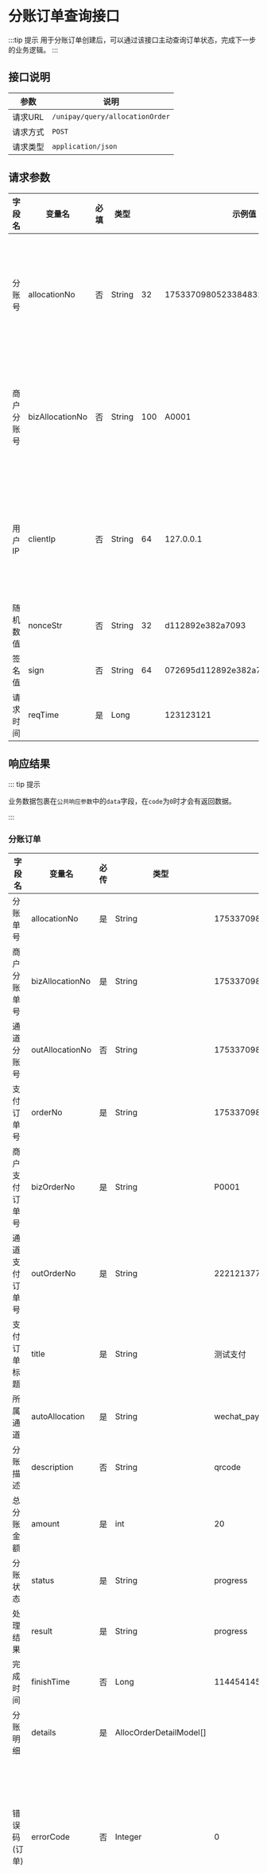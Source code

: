 # 分账订单查询接口

:::tip 提示
用于分账订单创建后，可以通过该接口主动查询订单状态，完成下一步的业务逻辑。
:::

## 接口说明

| 参数    | 说明                              |
|-------|---------------------------------|
| 请求URL | `/unipay/query/allocationOrder` |
| 请求方式  | `POST`                          |
| 请求类型  | `application/json`              |

## 请求参数

| 字段名<img width=70/> | 变量名          | 必填 | 类型   |      | 示例值                           | 描述<img width=200/>                                     |
| --------------------- | --------------- | ---- | ------ | ---- | -------------------------------- | -------------------------------------------------------- |
| 分账号                | allocationNo    | 否   | String | 32   | 1753370980523384832              | 分账号与商户分账号不可以同时为空，同时传输是以分账号为准 |
| 商户分账号            | bizAllocationNo | 否   | String | 100  | A0001                            | 分账号与商户分账号不可以同时为空，同时传输是以分账号为准 |
| 用户IP                | clientIp        | 否   | String | 64   | 127.0.0.1                        | 支持Ipv4和Ipv6，部分支付通道要求必填，如调用微信支付时   |
| 随机数值                | nonceStr        | 否   | String | 32   | d112892e382a7093                 |                                                          |
| 签名值                | sign            | 否   | String | 64   | 072695d112892e382a7093b81e6a52af |                                                          |
| 请求时间              | reqTime         | 是   | Long   |      | 123123121                        | 使用时间戳(秒级)                                         |

## 响应结果

::: tip 提示

业务数据包裹在`公共响应参数`中的`data`字段，在`code`为`0`时才会有返回数据。

:::

### 分账订单

| 字段名<img width=70/> | 变量名             | 必传 | 类型                      | 示例值                              | 描述                          |
|--------------------|-----------------|----|-------------------------|----------------------------------|-----------------------------|
| 分账单号               | allocationNo    | 是  | String                  | 1753370980523384832              | 系统生成的分账号                    |
| 商户分账单号             | bizAllocationNo | 是  | String                  | 1753370980523384832              | 商户生成的分账号                    |
| 通道分账号              | outAllocationNo | 否  | String                  | 1753370980523384832              | 三方支付系统的分账号                  |
| 支付订单号              | orderNo         | 是  | String                  | 1753370980523384832              | 系统生成的订单号                    |
| 商户支付订单号            | bizOrderNo      | 是  | String                  | P0001                            | 商户传输的订单号                    |
| 通道支付订单号            | outOrderNo      | 是  | String                  | 22212137757334130130             | 三方支付系统返回的交易号                |
| 支付订单标题             | title           | 是  | String                  | 测试支付                             |                             |
| 所属通道               | autoAllocation  | 是  | String                  | wechat_pay                       |                             |
| 分账描述               | description     | 否  | String                  | qrcode                           |                             |
| 总分账金额              | amount          | 是  | int                     | 20                               |                             |
| 分账状态               | status          | 是  | String                  | progress                         |                             |
| 处理结果               | result          | 是  | String                  | progress                         |                             |
| 完成时间               | finishTime      | 否  | Long                    | 114454145                        | 使用时间戳(秒级)                   |
| 分账明细               | details         | 是  | AllocOrderDetailModel[] |                                  | 见下方分账明细                     |
| 错误码(订单)            | errorCode       | 否  | Integer                 | 0                                | 与状态码(公共)不同，这里返回的是支付订单的错误状态  |
| 错误信息(订单)           | errorCode       | 否  | String                  | 未启用分账                            | 与错误信息(公共)，这里返回的是支付订单的错误信息提示 |
| 签名                 | sign            | 是  | String                  | 072695d112892e382a7093b81e6a52af |                             |
| 状态码(公共)            | code            | 否  | Integer                 | 0                                | 为0表示成功，非0表示失败               |
| 错误信息(公共)           | msg             | 否  | String                  | 关闭失败                             | 状态非0时会有返回值                  |
| 响应时间(公共)           | resTime         | 是  | Long                    | 123123121                        | 服务返回请求的时间，时间戳(秒级)           |

### 分账明细

| 字段名<img width=70/> | 变量名          | 必传 | 类型    | 示例值              | 描述             |
| --------------------- | --------------- | ---- | ------- | ------------------- | ---------------- |
| 分账接收方编号        | receiverNo      | 是   | String  | 1753370980523384832 | 系统生成的分账号 |
| 分账金额              | amount          | 是   | Integer |                     | 分               |
| 分账比例              | rate            | 是   | Integer |                     | 万分之多少       |
| 分账接收方类型        | receiverType    | 是   | String  |                     |                  |
| 接收方账号            | receiverAccount | 是   | String  |                     |                  |
| 接收方姓名            | receiverName    | 否   | String  |                     |                  |
| 分账结果              | result          | 是   | String  |                     |                  |
| 状态码                | errorCode       | 否   | Integer | 0                   |                  |
| 错误信息              | errorMsg        | 否   | String  |                     |                  |



## HTTP请求示例

### 请求参数

```json
{
    "allocationNo": "DEVA24060200024363000001",
    "clientIp": "127.0.0.1",
    "sign": "cce35cf333daf3dc5914bba8a3db1bbeebc1704564febe5ad4db410763865a28",
    "reqTime": 1717419815
}
```

### 响应参数(成功)

```json
{
    "msg": "success",
    "code": 0,
    "data": {
        "allocationNo": "DEVA24060200024363000001",
        "bizAllocationNo": "A46974",
        "outAllocationNo": "20240602002530020065510304965682",
        "orderNo": "DEVP24060123574963000003",
        "bizOrderNo": "SDK_1717257469568",
        "outOrderNo": "2024060122001451650502837418",
        "title": "测试手动分账",
        "channel": "ali_pay",
        "amount": 6000,
        "description": "测试分账",
        "status": "allocation_processing",
        "result": "all_pending",
        "details": [
            {
                "receiverNo": "123",
                "amount": 6000,
                "rate": 6000,
                "receiverType": "ali_user_id",
                "receiverAccount": "2088722032251651",
                "result": "pending"
            }
        ],
        "code": 0,
        "resTime": 1717419940,
        "sign": "1690414255dc7ebbce255b9f8ae824f0f5f1c63833a8030a3dadf6f6cb10675e"
    },
    "traceId": "fvtm0cFqoU4a"
}
```

### 响应参数(失败)

```json
{
    "msg": "success",
    "code": 0,
    "data": {
        "code": 1,
        "msg": "分账单不存在",
        "resTime": 1717419980,
        "sign": "0f23ed66c9f1a326d222ebc1ff4660b992294e61a5cbbc329dca384465cc4c0c"
    },
    "traceId": "erLD7yDpsHH9"
}
```




## SDK请求示例

::: tip 提示

使用SDK可以简化接入支付的速度

:::

```java
package cn.daxpay.single.sdk.query;

import cn.daxpay.single.sdk.code.PayChannelEnum;
import cn.daxpay.single.sdk.code.SignTypeEnum;
import cn.daxpay.single.sdk.model.allocation.AllocOrderModel;
import cn.daxpay.single.sdk.model.allocation.AllocReceiversModel;
import cn.daxpay.single.sdk.net.DaxPayConfig;
import cn.daxpay.single.sdk.net.DaxPayKit;
import cn.daxpay.single.sdk.param.allocation.QueryAllocOrderParam;
import cn.daxpay.single.sdk.param.allocation.QueryAllocReceiverParam;
import cn.daxpay.single.sdk.response.DaxPayResult;
import cn.hutool.json.JSONUtil;
import org.junit.Before;
import org.junit.Test;

/**
 * 查询分账订单测试类
 * @author xxm
 * @since 2024/6/3
 */
public class QueryAllocOrderTest {

    @Before
    public void init() {
        // 初始化支付配置
        DaxPayConfig config = DaxPayConfig.builder()
                .serviceUrl("http://127.0.0.1:9000")
                .signSecret("123456")
                .signType(SignTypeEnum.HMAC_SHA256)
                .build();
        DaxPayKit.initConfig(config);
    }

    /**
     * 分账订单查询
     */
    @Test
    public void queryAllocOrder() {
        QueryAllocOrderParam param = new QueryAllocOrderParam();
        param.setAllocationNo("DEVA240602000243630000101");
        param.setClientIp("127.0.0.1");
        DaxPayResult<AllocOrderModel> execute = DaxPayKit.execute(param);
        System.out.println(JSONUtil.toJsonStr(execute));
    }

}

```
